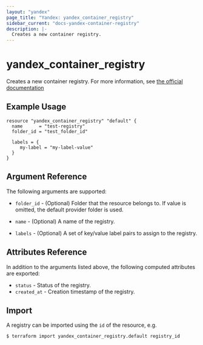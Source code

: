 ```yaml
---
layout: "yandex"
page_title: "Yandex: yandex_container_registry"
sidebar_current: "docs-yandex-container-registry"
description: |-
  Creates a new container registry.
---
```


# yandex\_container\_registry

Creates a new container registry. For more information, see
[the official documentation](https://cloud.yandex.com/docs/container-registry/concepts/registry)

## Example Usage

```hcl
resource "yandex_container_registry" "default" {
  name      = "test-registry"
  folder_id = "test_folder_id"

  labels = {
     my-label = "my-label-value"
  }
}
```

## Argument Reference

The following arguments are supported:

* `folder_id` - (Optional) Folder that the resource belongs to. If value is omitted, the default provider folder is used.

* `name` - (Optional) A name of the registry.

* `labels` - (Optional) A set of key/value label pairs to assign to the registry.

## Attributes Reference

In addition to the arguments listed above, the following computed attributes are exported:

* `status` - Status of the registry.
* `created_at` - Creation timestamp of the registry.

## Import

A registry can be imported using the `id` of the resource, e.g.

```
$ terraform import yandex_container_registry.default registry_id
```